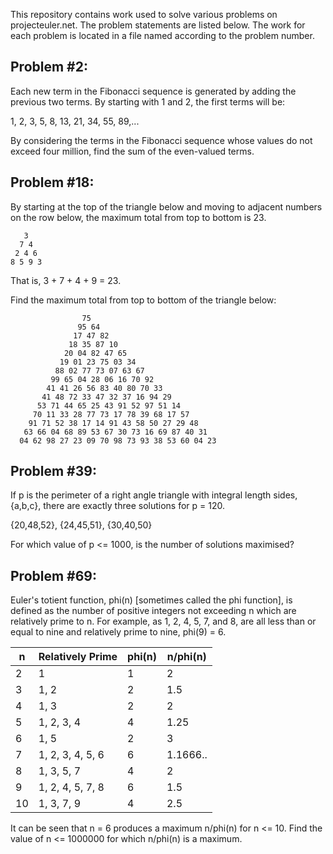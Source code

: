 This repository contains work used to solve various problems on projecteuler.net. The problem statements are 
listed below. The work for each problem is located in a file named according to the problem number.


## Problem #2:

Each new term in the Fibonacci sequence is generated by adding the previous two terms. By starting with 1 and 2, 
the first terms will be:

1, 2, 3, 5, 8, 13, 21, 34, 55, 89,...

By considering the terms in the Fibonacci sequence whose values do not exceed four million, find the sum of the even-valued terms.


## Problem #18:

By starting at the top of the triangle below and moving to adjacent numbers on the row below, the maximum total from top to bottom is 
23.

       3
      7 4
     2 4 6
    8 5 9 3

That is, 3 + 7 + 4 + 9 = 23.

Find the maximum total from top to bottom of the triangle below:

                    75
                   95 64
                  17 47 82
                 18 35 87 10
                20 04 82 47 65
               19 01 23 75 03 34
              88 02 77 73 07 63 67
             99 65 04 28 06 16 70 92
            41 41 26 56 83 40 80 70 33
           41 48 72 33 47 32 37 16 94 29
          53 71 44 65 25 43 91 52 97 51 14
         70 11 33 28 77 73 17 78 39 68 17 57
        91 71 52 38 17 14 91 43 58 50 27 29 48
       63 66 04 68 89 53 67 30 73 16 69 87 40 31
      04 62 98 27 23 09 70 98 73 93 38 53 60 04 23


## Problem #39:

If p is the perimeter of a right angle triangle with integral length sides, 
{a,b,c}, there are exactly three solutions for p = 120.

{20,48,52}, {24,45,51}, {30,40,50}

For which value of p <= 1000, is the number of solutions maximised?


## Problem #69:

Euler's totient function, phi(n) [sometimes called the phi function], is defined as the number of 
positive integers not exceeding n which are relatively prime to n. For example, as 1, 2, 4, 5, 7, and 
8, are all less than or equal to nine and relatively prime to nine, phi(9) = 6.

| n   | Relatively Prime | phi(n) | n/phi(n) |
|-----|------------------|--------|----------|
| 2   | 1                | 1      | 2        |
| 3   | 1, 2             | 2      | 1.5      |
| 4   | 1, 3             | 2      | 2        |
| 5   | 1, 2, 3, 4       | 4      | 1.25     |
| 6   | 1, 5             | 2      | 3        |
| 7   | 1, 2, 3, 4, 5, 6 | 6      | 1.1666.. |
| 8   | 1, 3, 5, 7       | 4      | 2        |
| 9   | 1, 2, 4, 5, 7, 8 | 6      | 1.5      |
| 10  | 1, 3, 7, 9       | 4      | 2.5      |


It can be seen that n = 6 produces a maximum n/phi(n) for n <= 10.
Find the value of n <= 1000000 for which n/phi(n) is a maximum.

